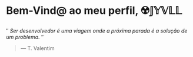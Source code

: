# Bem-Vind@ ao meu perfil, :radioactive:&#120129;&#120144;&#120141;&#120131;&#120131;

″ *Ser desenvolvedor é uma viagem onde a próxima parada é a solução de um problema.* ″
> — T. Valentim
